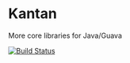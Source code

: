 # Kantan

More core libraries for Java/Guava

[![Build Status](https://travis-ci.org/dhsu/kantan.svg?branch=master)](https://travis-ci.org/dhsu/kantan)
